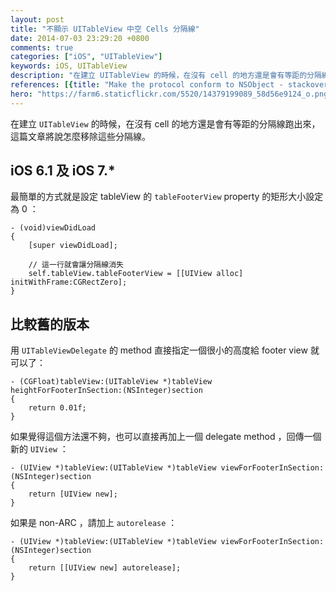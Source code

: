```yaml
---
layout: post
title: "不顯示 UITableView 中空 Cells 分隔線"
date: 2014-07-03 23:29:20 +0800
comments: true
categories: ["iOS", "UITableView"]
keywords: iOS, UITableView
description: "在建立 UITableView 的時候，在沒有 cell 的地方還是會有等距的分隔線跑出來，這篇文章將說怎麼移除這些分隔線。"
references: [{title: "Make the protocol conform to NSObject - stackoverflow", link: "http://stackoverflow.com/a/5377569"}]
hero: "https://farm6.staticflickr.com/5520/14379199089_58d56e9124_o.png"
---
```


在建立 `UITableView` 的時候，在沒有 cell 的地方還是會有等距的分隔線跑出來，這篇文章將說怎麼移除這些分隔線。

<!-- more -->

## iOS 6.1 及 iOS 7.*

最簡單的方式就是設定 tableView 的 `tableFooterView` property 的矩形大小設定為 0 ：

``` objc
- (void)viewDidLoad 
{
	[super viewDidLoad];

	// 這一行就會讓分隔線消失
	self.tableView.tableFooterView = [[UIView alloc] initWithFrame:CGRectZero];
}
```

## 比較舊的版本

用 `UITableViewDelegate` 的 method 直接指定一個很小的高度給 footer view 就可以了：

``` objc
- (CGFloat)tableView:(UITableView *)tableView heightForFooterInSection:(NSInteger)section 
{
	return 0.01f;
}

```

如果覺得這個方法還不夠，也可以直接再加上一個 delegate method ，回傳一個新的 `UIView` ：

``` objc
- (UIView *)tableView:(UITableView *)tableView viewForFooterInSection:(NSInteger)section
{        
	return [UIView new];
}
```

如果是 non-ARC ，請加上 `autorelease` ：

``` objc
- (UIView *)tableView:(UITableView *)tableView viewForFooterInSection:(NSInteger)section
{        
	return [[UIView new] autorelease];
}
```